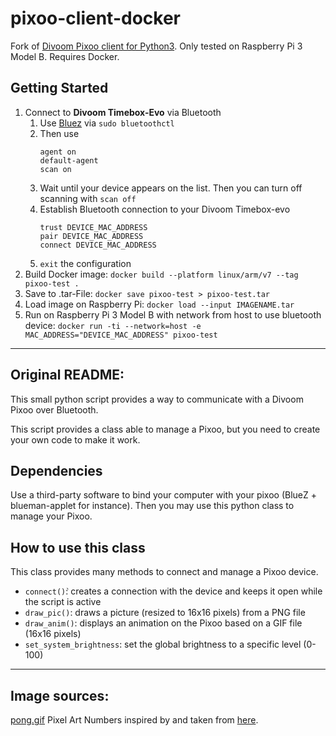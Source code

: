 # pixoo-client-docker

Fork of [Divoom Pixoo client for Python3](https://github.com/virtualabs/pixoo-client).
Only tested on Raspberry Pi 3 Model B. Requires Docker.

## Getting Started

1. Connect to **Divoom Timebox-Evo** via Bluetooth
    1. Use [Bluez](http://www.bluez.org/) via `sudo bluetoothctl`
    2. Then use 
        ```
        agent on 
        default-agent
        scan on
        ```
    3. Wait until your device appears on the list. Then you can turn off scanning with `scan off`
    4. Establish Bluetooth connection to your Divoom Timebox-evo
        ```
        trust DEVICE_MAC_ADDRESS
        pair DEVICE_MAC_ADDRESS
        connect DEVICE_MAC_ADDRESS
        ```
    5. `exit` the configuration
2. Build Docker image:
`docker build --platform linux/arm/v7 --tag pixoo-test .`
3. Save to .tar-File:
`docker save pixoo-test > pixoo-test.tar`
4. Load image on Raspberry Pi:
`docker load --input IMAGENAME.tar`
5. Run on Raspberry Pi 3 Model B with network from host to use bluetooth device:
`docker run -ti --network=host -e MAC_ADDRESS="DEVICE_MAC_ADDRESS" pixoo-test`

---
## Original README:

This small python script provides a way to communicate with a Divoom Pixoo over Bluetooth. 

This script provides a class able to manage a Pixoo, but you need to create your own code to make it work.

## Dependencies

Use a third-party software to bind your computer with your pixoo (BlueZ + blueman-applet for instance).
Then you may use this python class to manage your Pixoo.

## How to use this class

This class provides many methods to connect and manage a Pixoo device.

* `connect()̀`: creates a connection with the device and keeps it open while the script is active
* `draw_pic()`: draws a picture (resized to 16x16 pixels) from a PNG file
* `draw_anim()`: displays an animation on the Pixoo based on a GIF file (16x16 pixels)
* `set_system_brightness`: set the global brightness to a specific level (0-100)

---

## Image sources:

[pong.gif](https://giphy.com/gifs/3o7btZzyj3zGh20SSk)
Pixel Art Numbers inspired by and taken from [here](http://pixelartmaker.com/art/cb56ff285ad38b3).